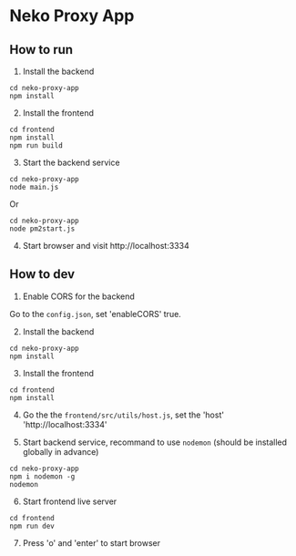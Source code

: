 # Neko Proxy App

## How to run

1. Install the backend

```
cd neko-proxy-app
npm install
```

2. Install the frontend

```
cd frontend
npm install
npm run build
```

3. Start the backend service

```
cd neko-proxy-app
node main.js
```

Or

```
cd neko-proxy-app
node pm2start.js
```

4. Start browser and visit http://localhost:3334

## How to dev

1. Enable CORS for the backend

Go to the `config.json`, set 'enableCORS' true.

2. Install the backend

```
cd neko-proxy-app
npm install
```

3. Install the frontend

```
cd frontend
npm install
```

4. Go the the `frontend/src/utils/host.js`, set the 'host' 'http://localhost:3334'

5. Start backend service, recommand to use `nodemon` (should be installed globally in advance)

```
cd neko-proxy-app
npm i nodemon -g
nodemon
```

6. Start frontend live server

```
cd frontend
npm run dev
```

7. Press 'o' and 'enter' to start browser